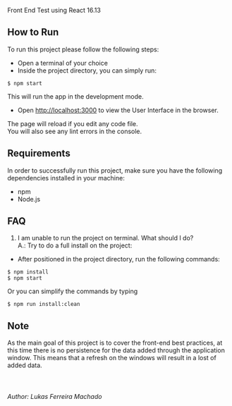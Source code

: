 Front End Test using React 16.13

## How to Run

To run this project please follow the following steps:
- Open a terminal of your choice
- Inside the project directory, you can simply run:
```
$ npm start
```
This will run the app in the development mode.<br />
- Open [http://localhost:3000](http://localhost:3000) to view the User Interface in the browser.

The page will reload if you edit any code file.<br />
You will also see any lint errors in the console.

## Requirements

In order to successfully run this project, make sure you have the following dependencies installed in your machine:
- npm
- Node.js

## FAQ
1. I am unable to run the project on terminal. What should I do?<br />
A.: Try to do a full install on the project:
- After positioned in the project directory, run the following commands:
```
$ npm install
$ npm start
```
Or you can simplify the commands by typing 
```
$ npm run install:clean
```
## Note

As the main goal of this project is to cover the front-end best practices, at this time there is no persistence for the data added through the application window. This means that a refresh on the windows will result in a lost of added data. 
<br/>
<br/>
<br/>

###### Author: Lukas Ferreira Machado
